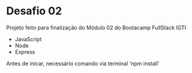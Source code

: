 # Desafio 02 
Projeto feito para finalização do Módulo 02 do Bootacamp FullStack IGTI

* JavaScript
* Node
* Express

Antes de inicar, necessário comando via terminal 'npm install'